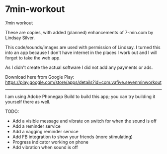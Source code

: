 7min-workout
============

7min workout

These are copies, with added (planned) enhancements of 7-min.com by Lindsay Silver. 

This code/sounds/images are used with permission of Lindsay. I turned this into an app because
I don't have internet in the places I work out and I will forget to take the web app.

As I didn't create the actual software I did not add any payments or ads. 

Download here from Google Play: https://play.google.com/store/apps/details?id=com.vafive.sevenminworkout

-----

I am using Adobe Phonegap Build to build this app; you can try building it  yourself there as well.

TODO: 

- Add a visible message and vibrate on switch for when the sound is off
- Add a reminder service 
- Add a nagging reminder service
- Add FB integration to show your friends (more stimulating) 
- Progress indicator working on phone
- Add vibration when sound is off

